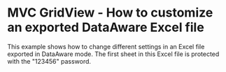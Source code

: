 # MVC GridView - How to customize an exported DataAware Excel file


<p>This example shows how to change different settings in an Excel file exported in DataAware mode. The first sheet in this Excel file is protected with the "123456" password.</p>

<br/>


